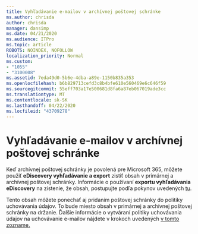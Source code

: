 ```yaml
---
title: Vyhľadávanie e-mailov v archívnej poštovej schránke
ms.author: chrisda
author: chrisda
manager: dansimp
ms.date: 04/21/2020
ms.audience: ITPro
ms.topic: article
ROBOTS: NOINDEX, NOFOLLOW
localization_priority: Normal
ms.custom:
- "1055"
- "3100008"
ms.assetid: 7eda49d0-5b6e-4dba-a89e-1150b835a353
ms.openlocfilehash: b6b829713cefd3c8b4bfe610e560469e6c646f59
ms.sourcegitcommit: 55eff703a17e500681d8fa6a87eb067019ade3cc
ms.translationtype: MT
ms.contentlocale: sk-SK
ms.lasthandoff: 04/22/2020
ms.locfileid: "43709278"
---
```

# <a name="search-for-email-in-the-archive-mailbox"></a>Vyhľadávanie e-mailov v archívnej poštovej schránke

Keď archívnej poštovej schránky je povolená pre Microsoft 365, môžete použiť **eDiscovery vyhľadávanie a export** zistiť obsah v primárnej a archívnej poštovej schránky. Informácie o používaní **exportu vyhľadávania eDiscovery** na zistenie, že obsah, postupujte podľa pokynov uvedených [tu](https://docs.microsoft.com/office365/securitycompliance/export-search-results).
  
Tento obsah môžete ponechať aj pridaním poštovej schránky do politiky uchovávania údajov. To bude miesto obsah v primárnej a archívnej poštovej schránky na držanie. Ďalšie informácie o vytváraní politiky uchovávania údajov na uchovávanie e-mailov nájdete v krokoch uvedených [v tomto zozname.](https://docs.microsoft.com/Office365/securitycompliance/retention-policies)
  